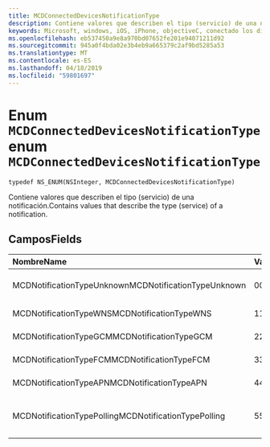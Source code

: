 ```yaml
---
title: MCDConnectedDevicesNotificationType
description: Contiene valores que describen el tipo (servicio) de una notificación.
keywords: Microsoft, windows, iOS, iPhone, objectiveC, conectado los dispositivos, proyecto Roma
ms.openlocfilehash: eb537450a9e8a970bd07652fe201e94071211d92
ms.sourcegitcommit: 945a0f4bda02e3b4eb9a665379c2af9bd5285a53
ms.translationtype: MT
ms.contentlocale: es-ES
ms.lasthandoff: 04/18/2019
ms.locfileid: "59801697"
---
```

# <a name="enum-mcdconnecteddevicesnotificationtype"></a><span data-ttu-id="0a6bb-104">Enum `MCDConnectedDevicesNotificationType`</span><span class="sxs-lookup"><span data-stu-id="0a6bb-104">enum `MCDConnectedDevicesNotificationType`</span></span>

```
typedef NS_ENUM(NSInteger, MCDConnectedDevicesNotificationType)
```  
<span data-ttu-id="0a6bb-105">Contiene valores que describen el tipo (servicio) de una notificación.</span><span class="sxs-lookup"><span data-stu-id="0a6bb-105">Contains values that describe the type (service) of a notification.</span></span>

## <a name="fields"></a><span data-ttu-id="0a6bb-106">Campos</span><span class="sxs-lookup"><span data-stu-id="0a6bb-106">Fields</span></span>

| <span data-ttu-id="0a6bb-107">Nombre</span><span class="sxs-lookup"><span data-stu-id="0a6bb-107">Name</span></span>                              |   <span data-ttu-id="0a6bb-108">Valor</span><span class="sxs-lookup"><span data-stu-id="0a6bb-108">Value</span></span>     | <span data-ttu-id="0a6bb-109">Descripción</span><span class="sxs-lookup"><span data-stu-id="0a6bb-109">Description</span></span> |
|:----------------------------------|:------|:-------------------------------|
| <span data-ttu-id="0a6bb-110">MCDNotificationTypeUnknown</span><span class="sxs-lookup"><span data-stu-id="0a6bb-110">MCDNotificationTypeUnknown</span></span> | <span data-ttu-id="0a6bb-111">0</span><span class="sxs-lookup"><span data-stu-id="0a6bb-111">0</span></span> | <span data-ttu-id="0a6bb-112">ConnectedDevicesNotificationType es desconocido.</span><span class="sxs-lookup"><span data-stu-id="0a6bb-112">ConnectedDevicesNotificationType is unknown.</span></span> |
| <span data-ttu-id="0a6bb-113">MCDNotificationTypeWNS</span><span class="sxs-lookup"><span data-stu-id="0a6bb-113">MCDNotificationTypeWNS</span></span> | <span data-ttu-id="0a6bb-114">1</span><span class="sxs-lookup"><span data-stu-id="0a6bb-114">1</span></span> | <span data-ttu-id="0a6bb-115">Servicios de notificación de inserción de Windows.</span><span class="sxs-lookup"><span data-stu-id="0a6bb-115">Windows Push Notification Services.</span></span> |
| <span data-ttu-id="0a6bb-116">MCDNotificationTypeGCM</span><span class="sxs-lookup"><span data-stu-id="0a6bb-116">MCDNotificationTypeGCM</span></span> | <span data-ttu-id="0a6bb-117">2</span><span class="sxs-lookup"><span data-stu-id="0a6bb-117">2</span></span> | <span data-ttu-id="0a6bb-118">Google Cloud Messaging.</span><span class="sxs-lookup"><span data-stu-id="0a6bb-118">Google Cloud Messaging.</span></span> |
| <span data-ttu-id="0a6bb-119">MCDNotificationTypeFCM</span><span class="sxs-lookup"><span data-stu-id="0a6bb-119">MCDNotificationTypeFCM</span></span> | <span data-ttu-id="0a6bb-120">3</span><span class="sxs-lookup"><span data-stu-id="0a6bb-120">3</span></span> | <span data-ttu-id="0a6bb-121">Firebase Cloud Messaging.</span><span class="sxs-lookup"><span data-stu-id="0a6bb-121">Firebase Cloud Messaging.</span></span>|
| <span data-ttu-id="0a6bb-122">MCDNotificationTypeAPN</span><span class="sxs-lookup"><span data-stu-id="0a6bb-122">MCDNotificationTypeAPN</span></span> | <span data-ttu-id="0a6bb-123">4</span><span class="sxs-lookup"><span data-stu-id="0a6bb-123">4</span></span> | <span data-ttu-id="0a6bb-124">Servicio de notificaciones Push de Apple.</span><span class="sxs-lookup"><span data-stu-id="0a6bb-124">Apple Push Notification Service.</span></span> |
| <span data-ttu-id="0a6bb-125">MCDNotificationTypePolling</span><span class="sxs-lookup"><span data-stu-id="0a6bb-125">MCDNotificationTypePolling</span></span> | <span data-ttu-id="0a6bb-126">5</span><span class="sxs-lookup"><span data-stu-id="0a6bb-126">5</span></span> | <span data-ttu-id="0a6bb-127">Ningún servicio de notificación en la nube; en su lugar un sondeo para las respuestas entrantes.</span><span class="sxs-lookup"><span data-stu-id="0a6bb-127">No cloud notification service; instead poll for incoming responses.</span></span> |
